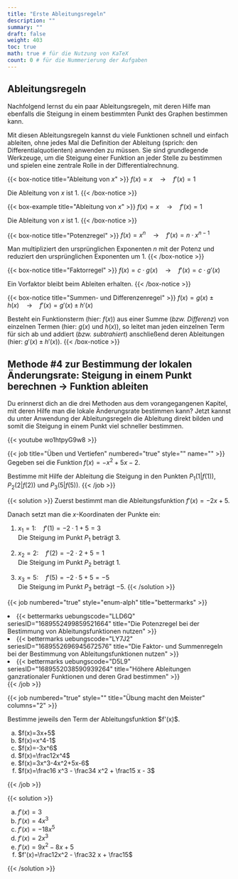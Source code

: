 ```yaml
---
title: "Erste Ableitungsregeln"
description: ""
summary: ""
draft: false
weight: 403
toc: true
math: true # für die Nutzung von KaTeX
count: 0 # für die Nummerierung der Aufgaben
---
```


## Ableitungsregeln

Nachfolgend lernst du ein paar Ableitungsregeln, mit deren Hilfe man ebenfalls die Steigung in einem bestimmten Punkt des Graphen bestimmen kann.

Mit diesen Ableitungsregeln kannst du viele Funktionen schnell und einfach ableiten, ohne jedes Mal die Definition der Ableitung (sprich: den Differentialquotienten) anwenden zu müssen. Sie sind grundlegende Werkzeuge, um die Steigung einer Funktion an jeder Stelle zu bestimmen und spielen eine zentrale Rolle in der Differentialrechnung.

{{< box-notice title="Ableitung von $x$" >}}
$f(x)=x \quad \rightarrow \quad f'(x) = 1$

Die Ableitung von $x$ ist $1$.
{{< /box-notice >}}

{{< box-example title="Ableitung von $x$" >}}
$f(x)=x \quad \rightarrow \quad f'(x) = 1$

Die Ableitung von $x$ ist $1$.
{{< /box-notice >}}

{{< box-notice title="Potenzregel" >}}
$f(x) = x^n \quad \rightarrow \quad f'(x) = n \cdot x^{n-1}$

Man multipliziert den ursprünglichen Exponenten $n$ mit der Potenz und reduziert den ursprünglichen Exponenten um $1$.
{{< /box-notice >}}

{{< box-notice title="Faktorregel" >}}
$f(x) = c \cdot g(x) \quad \rightarrow \quad f'(x) = c \cdot g'(x)$

Ein Vorfaktor bleibt beim Ableiten erhalten.
{{< /box-notice >}}

{{< box-notice title="Summen- und Differenzenregel" >}}
$f(x) = g(x) \pm h(x) \quad \rightarrow \quad f'(x) = g'(x) \pm h'(x)$

Besteht ein Funktionsterm (hier: $f(x)$) aus einer Summe (*bzw. Differenz*) von einzelnen Termen (hier: $g(x)$ und $h(x)$), so leitet man jeden einzelnen Term für sich ab und addiert (*bzw. subtrahiert*) anschließend deren Ableitungen (hier: $g'(x) \pm h'(x)$).
{{< /box-notice >}}

## Methode #4 zur Bestimmung der lokalen Änderungsrate: Steigung in einem Punkt berechnen $\rightarrow$ Funktion ableiten

Du erinnerst dich an die drei Methoden aus dem vorangegangenen Kapitel, mit deren Hilfe man die lokale Änderungsrate bestimmen kann? Jetzt kannst du unter Anwendung der Ableitungsregeln die Ableitung direkt bilden und somit die Steigung in einem Punkt viel schneller bestimmen.

{{< youtube wo1htpyG9w8 >}}

{{< job title="Üben und Vertiefen" numbered="true" style="" name="" >}}
Gegeben sei die Funktion $f(x)= -x^2 + 5x - 2$.

Bestimme mit Hilfe der Ableitung die Steigung in den Punkten $P_1 \left(1|f(1)\right)$, $P_2 \left(2|f(2)\right)$ und $P_3 \left(5|f(5)\right)$.
{{< /job >}}

{{< solution >}}
Zuerst bestimmt man die Ableitungsfunktion $f'(x)=-2x+5$.

Danach setzt man die $x$-Koordinaten der Punkte ein:

1. $x_1=1: \quad f'(1)=-2 \cdot 1 + 5 = 3$ \
Die Steigung im Punkt $P_1$ beträgt $3$.

2. $x_2=2: \quad f'(2)=-2 \cdot 2 + 5 = 1$ \
Die Steigung im Punkt $P_2$ beträgt $1$.

3. $x_3=5: \quad f'(5)=-2 \cdot 5 + 5 = -5$ \
Die Steigung im Punkt $P_3$ beträgt $-5$.
{{< /solution >}}

{{< job numbered="true" style="enum-alph" title="bettermarks" >}}
    <li>{{< bettermarks uebungscode="LLD6Q" seriesID="1689552499859521664" title="Die Potenzregel bei der Bestimmung von Ableitungsfunktionen nutzen" >}}</li>
    <li>{{< bettermarks uebungscode="LY7J2" seriesID="1689552696945672576" title="Die Faktor- und Summenregeln bei der Bestimmung von Ableitungsfunktionen nutzen" >}}</li>
    <li>{{< bettermarks uebungscode="D5L9" seriesID="1689552038590939264" title="Höhere Ableitungen ganzrationaler Funktionen und deren Grad bestimmen" >}}</li>
{{< /job >}}

{{< job numbered="true" style="" title="Übung macht den Meister" columns="2" >}}
<p>Bestimme jeweils den Term der Ableitungsfunktion $f'(x)$.</p>
<ol type="a">
    <li>$f(x)=3x+5$</li>
    <li>$f(x)=x^4-1$</li>
    <li>$f(x)=-3x^6$</li>
    <li>$f(x)=\frac12x^4$</li>
    <li>$f(x)=3x^3-4x^2+5x-6$</li>
    <li>$f(x)=\frac16 x^3 - \frac34 x^2 + \frac15 x - 3$</li>
</ol>
{{< /job >}}

{{< solution >}}
    <ol type="a">
        <li>$f'(x)=3$</li>
        <li>$f'(x)=4x^3$</li>
        <li>$f'(x)=-18x^5$</li>
        <li>$f'(x)=2x^3$</li>
        <li>$f'(x)=9x^2 - 8x + 5$</li>
        <li>$f'(x)=\frac12x^2 - \frac32 x + \frac15$</li>
    </ol>
{{< /solution >}}
